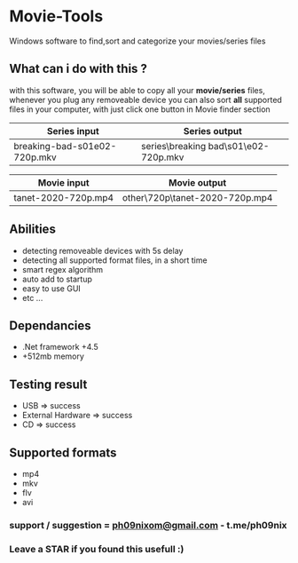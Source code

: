 # Movie-Tools
Windows software to find,sort and categorize your movies/series files

## What can i do with this ? 
with this software, you will be able to copy all your **movie/series** files, 
whenever you plug any removeable device
you can also sort **all** supported files in your computer, with just click one button in Movie finder section

Series input | Series output
------------ | ------------
breaking-bad-s01e02-720p.mkv | series\breaking bad\s01\e02-720p.mkv

Movie input | Movie output
------------ | ------------
tanet-2020-720p.mp4 | other\720p\tanet-2020-720p.mp4

## Abilities
- detecting removeable devices with 5s delay
- detecting all supported format files, in a short time
- smart regex algorithm
- auto add to startup 
- easy to use GUI
- etc ...

## Dependancies
- .Net framework +4.5
- +512mb memory

## Testing result
- USB => success
- External Hardware => success
- CD => success

## Supported formats
- mp4
- mkv
- flv
- avi

### support / suggestion = ph09nixom@gmail.com - t.me/ph09nix
### Leave a STAR if you found this usefull :)